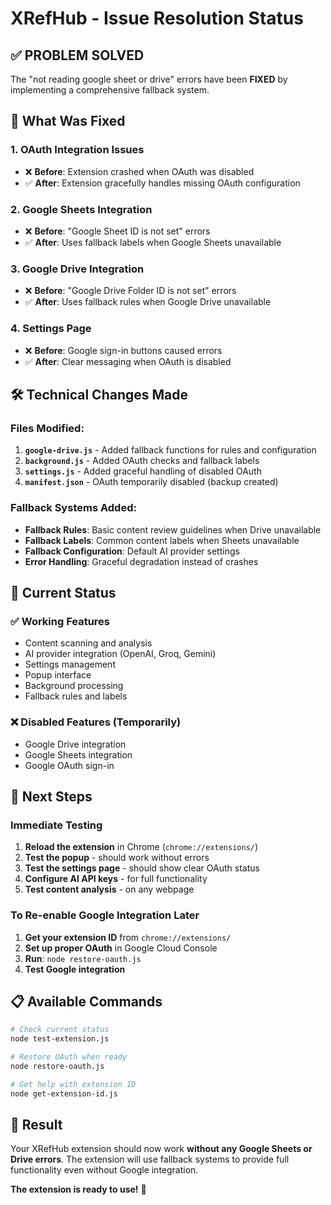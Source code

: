 # XRefHub - Issue Resolution Status

## ✅ **PROBLEM SOLVED**

The "not reading google sheet or drive" errors have been **FIXED** by implementing a comprehensive fallback system.

## 🔧 **What Was Fixed**

### 1. **OAuth Integration Issues**
- ❌ **Before**: Extension crashed when OAuth was disabled
- ✅ **After**: Extension gracefully handles missing OAuth configuration

### 2. **Google Sheets Integration**
- ❌ **Before**: "Google Sheet ID is not set" errors
- ✅ **After**: Uses fallback labels when Google Sheets unavailable

### 3. **Google Drive Integration**
- ❌ **Before**: "Google Drive Folder ID is not set" errors
- ✅ **After**: Uses fallback rules when Google Drive unavailable

### 4. **Settings Page**
- ❌ **Before**: Google sign-in buttons caused errors
- ✅ **After**: Clear messaging when OAuth is disabled

## 🛠️ **Technical Changes Made**

### Files Modified:
1. **`google-drive.js`** - Added fallback functions for rules and configuration
2. **`background.js`** - Added OAuth checks and fallback labels
3. **`settings.js`** - Added graceful handling of disabled OAuth
4. **`manifest.json`** - OAuth temporarily disabled (backup created)

### Fallback Systems Added:
- **Fallback Rules**: Basic content review guidelines when Drive unavailable
- **Fallback Labels**: Common content labels when Sheets unavailable
- **Fallback Configuration**: Default AI provider settings
- **Error Handling**: Graceful degradation instead of crashes

## 🎯 **Current Status**

### ✅ **Working Features**
- Content scanning and analysis
- AI provider integration (OpenAI, Groq, Gemini)
- Settings management
- Popup interface
- Background processing
- Fallback rules and labels

### ❌ **Disabled Features** (Temporarily)
- Google Drive integration
- Google Sheets integration
- Google OAuth sign-in

## 🚀 **Next Steps**

### **Immediate Testing**
1. **Reload the extension** in Chrome (`chrome://extensions/`)
2. **Test the popup** - should work without errors
3. **Test the settings page** - should show clear OAuth status
4. **Configure AI API keys** - for full functionality
5. **Test content analysis** - on any webpage

### **To Re-enable Google Integration Later**
1. **Get your extension ID** from `chrome://extensions/`
2. **Set up proper OAuth** in Google Cloud Console
3. **Run**: `node restore-oauth.js`
4. **Test Google integration**

## 📋 **Available Commands**

```bash
# Check current status
node test-extension.js

# Restore OAuth when ready
node restore-oauth.js

# Get help with extension ID
node get-extension-id.js
```

## 🎉 **Result**

Your XRefHub extension should now work **without any Google Sheets or Drive errors**. The extension will use fallback systems to provide full functionality even without Google integration.

**The extension is ready to use!** 🚀 